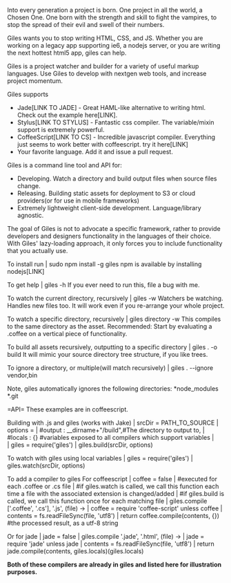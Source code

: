Into every generation a project is born.  One project in all the world, a Chosen One.  One born with the strength and skill
to fight the vampires, to stop the spread of their evil and swell of their numbers.

Giles wants you to stop writing HTML, CSS, and JS.  Whether you are working on
a legacy app supporting ie6, a nodejs server, or you are writing the next hottest html5 app, giles can help.

Giles is a project watcher and builder for a variety of useful markup languages.  Use Giles to develop with 
nextgen web tools, and increase project momentum.

Giles supports
* Jade[LINK TO JADE] - Great HAML-like alternative to writing html.  Check out the example here[LINK].
* Stylus[LINK TO STYLUS] - Fantastic css compiler.  The variable/mixin support is extremely powerful.
* CoffeeScript[LINK TO CS] - Incredible javascript compiler.  Everything just seems to work better with coffeescript. 
  try it here[LINK]
* Your favorite language.  Add it and issue a pull request.

Giles is a command line tool and API for:
* Developing.  Watch a directory and build output files when source files change.
* Releasing.  Building static assets for deployment to S3 or cloud providers(or for use in mobile frameworks)
* Extremely lightweight client-side development.  Language/library agnostic.

The goal of Giles is not to advocate a specific framework, rather to provide developers and designers
functionality in the languages of their choice.  With Giles' lazy-loading approach, it only forces you to include
functionality that you actually use.

To install run
|  sudo npm install -g giles
npm is available by installing nodejs[LINK]

To get help
|  giles -h
If you ever need to run this, file a bug with me.

To watch the current directory, recursively
|  giles -w
Watchers be watching.  Handles new files too.  It will work even if you re-arrange your whole project.

To watch a specific directory, recursively
|  giles directory -w
This compiles to the same directory as the asset.  Recommended: Start 
by evaluating a .coffee on a vertical piece of functionality.

To build all assets recursively, outputting to a specific directory
|  giles . -o build
It will mimic your source directory tree structure, if you like trees.

To ignore a directory, or multiple(will match recursively)
|  giles . --ignore vendor,bin

Note, giles automatically ignores the following directories:
*node_modules
*.git



=API=
These examples are in coffeescript.

Building with .js and giles (works with Jake)
|  srcDir = PATH_TO_SOURCE
|  options = 
|    #output : __dirname+"/build",#The directory to output to,
|    #locals : {} #variables exposed to all compilers which support variables
|  
|  giles = require('giles')
|  giles.build(srcDir, options)


To watch with giles using local variables
|  giles = require('giles')
|  giles.watch(srcDir, options)

To add a compiler to giles
For coffeescript
| coffee = false
| #executed for each .coffee or .cs file
| #if giles.watch is called, we call this function each time a file with the associated extension is changed/added
| #if giles.build is called, we call this function once for each matching file
| giles.compile ['.coffee', '.cs'], '.js', (file) ->
|   coffee = require 'coffee-script' unless coffee
|   contents = fs.readFileSync(file, 'utf8')
|   return coffee.compile(contents, {}) #the processed result, as a utf-8 string

Or for jade
| jade = false
| giles.compile '.jade', '.html',  (file) ->
|   jade = require 'jade' unless jade
|   contents = fs.readFileSync(file, 'utf8')
|   return jade.compile(contents, giles.locals)(giles.locals)

**Both of these compilers are already in giles and listed here for illustration purposes.**

